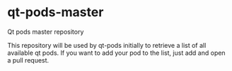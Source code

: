 # qt-pods-master
Qt pods master repository

This repository will be used by qt-pods initially to retrieve a list of all available qt pods. If you want to add your pod to the list, just add and open a pull request.
